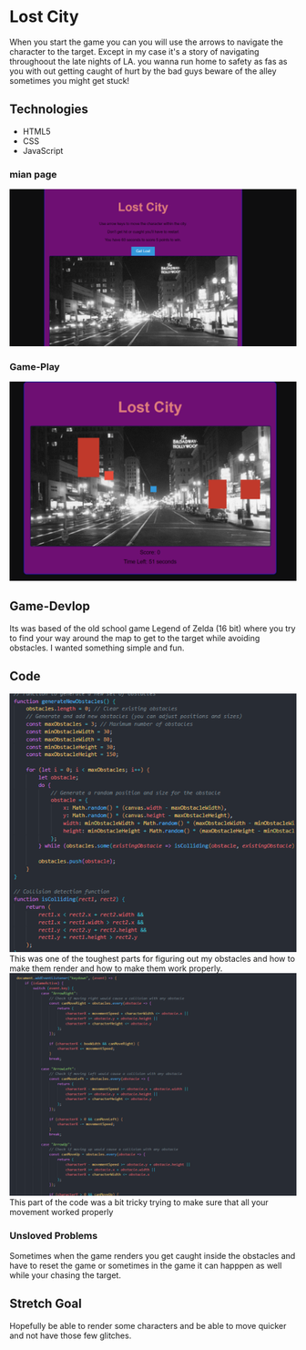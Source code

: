 # Lost City

 When you start the game you can you will use the arrows to navigate the character to the target. Except in my case it's a story of navigating throughoout the late nights of LA. you wanna run home to safety as fas as you with out getting caught of hurt by the bad guys beware of the alley sometimes you might get stuck!

## Technologies
- HTML5
- CSS
- JavaScript

### mian page 
![screenshot](<Screenshot 2023-10-07 175617.png>)

### Game-Play
![screenshot](<playing .png>)

## Game-Devlop
Its was based of the old school game Legend of Zelda (16 bit) where you try to find your way around the map to get to the target while avoiding obstacles. I wanted something simple and fun. 
 
## Code
![code screenshot](<Screenshot 2023-10-07 181956.png>)
This was one of the toughest parts for figuring out my obstacles and how to make them render and how to make them work properly.
![code screenshot](<Screenshot 2023-10-08 202500.png>)
This part of the code was a bit tricky trying to make sure that all your movement worked properly 

### Unsloved Problems
Sometimes when the game renders you get caught inside the obstacles and have to reset the game or sometimes in the game it can happpen as well while your chasing the target.

## Stretch Goal
Hopefully be able to render some characters and be able to move quicker and not have those few glitches.


